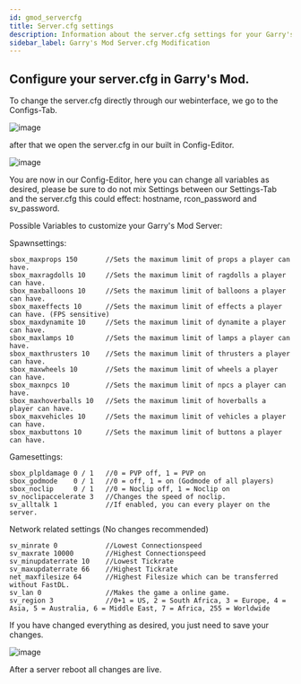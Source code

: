 ```yaml
---
id: gmod_servercfg
title: Server.cfg settings
description: Information about the server.cfg settings for your Garry's Mod server from ZAP-Hosting - ZAP-Hosting.com documentation
sidebar_label: Garry's Mod Server.cfg Modification
---
```


## Configure your server.cfg in Garry's Mod.

To change the server.cfg directly through our webinterface, we go to the Configs-Tab.

![image](https://user-images.githubusercontent.com/26007280/189977268-ed72dc92-eb6e-47fa-971a-c2436456ecb9.png)

after that we open the server.cfg in our built in Config-Editor.

![image](https://user-images.githubusercontent.com/26007280/189977291-ffe506a3-2076-46af-a802-0eac3d160a0a.png)

You are now in our Config-Editor, here you can change all variables as desired, please be sure to do not mix Settings between our Settings-Tab and the server.cfg this could effect: hostname, rcon_password and sv_password.

Possible Variables to customize your Garry's Mod Server:

Spawnsettings:
```
sbox_maxprops 150		//Sets the maximum limit of props a player can have.
sbox_maxragdolls 10		//Sets the maximum limit of ragdolls a player can have.
sbox_maxballoons 10		//Sets the maximum limit of balloons a player can have.
sbox_maxeffects 10		//Sets the maximum limit of effects a player can have. (FPS sensitive)
sbox_maxdynamite 10		//Sets the maximum limit of dynamite a player can have.
sbox_maxlamps 10		//Sets the maximum limit of lamps a player can have.
sbox_maxthrusters 10	//Sets the maximum limit of thrusters a player can have.
sbox_maxwheels 10		//Sets the maximum limit of wheels a player can have.
sbox_maxnpcs 10			//Sets the maximum limit of npcs a player can have.
sbox_maxhoverballs 10	//Sets the maximum limit of hoverballs a player can have.
sbox_maxvehicles 10		//Sets the maximum limit of vehicles a player can have.
sbox_maxbuttons 10		//Sets the maximum limit of buttons a player can have.
```

Gamesettings:
```
sbox_plpldamage 0 / 1	//0 = PVP off, 1 = PVP on
sbox_godmode	0 / 1	//0 = off, 1 = on (Godmode of all players)
sbox_noclip		0 / 1	//0 = Noclip off, 1 = Noclip on
sv_noclipaccelerate 3	//Changes the speed of noclip.
sv_alltalk 1			//If enabled, you can every player on the server.
```

Network related settings (No changes recommended)
```
sv_minrate 0			//Lowest Connectionspeed
sv_maxrate 10000		//Highest Connectionspeed
sv_minupdaterrate 10	//Lowest Tickrate
sv_maxupdaterrate 66	//Highest Tickrate
net_maxfilesize	64		//Highest Filesize which can be transferred without FastDL.
sv_lan 0				//Makes the game a online game.
sv_region 3				//0+1 = US, 2 = South Africa, 3 = Europe, 4 = Asia, 5 = Australia, 6 = Middle East, 7 = Africa, 255 = Worldwide
```

If you have changed everything as desired, you just need to save your changes.

![image](https://user-images.githubusercontent.com/26007280/189977318-21617810-f12e-47e0-b66a-bfba440053dd.png)

After a server reboot all changes are live.
